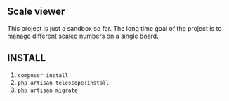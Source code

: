 ## Scale viewer

This project is just a sandbox so far. The long time goal of the project is to manage different scaled numbers on a
single board.

## INSTALL

1. `composer install`
2. `php artisan telescope:install`
3. `php artisan migrate`
